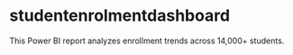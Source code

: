 # studentenrolmentdashboard
This Power BI report analyzes enrollment trends across 14,000+ students.
